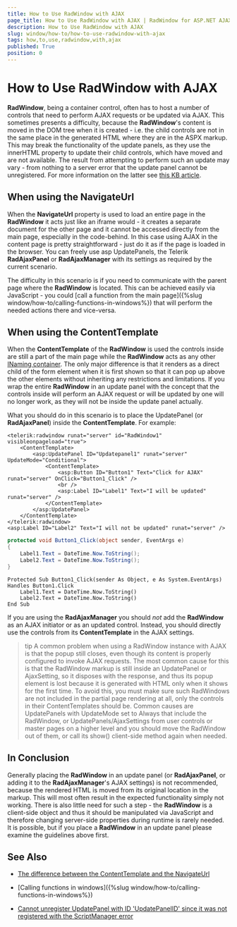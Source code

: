 ```yaml
---
title: How to Use RadWindow with AJAX
page_title: How to Use RadWindow with AJAX | RadWindow for ASP.NET AJAX Documentation
description: How to Use RadWindow with AJAX
slug: window/how-to/how-to-use-radwindow-with-ajax
tags: how,to,use,radwindow,with,ajax
published: True
position: 0
---
```


# How to Use RadWindow with AJAX

**RadWindow**, being a container control, often has to host a number of controls that need to perform AJAX requests or be updated via AJAX. This sometimes presents a difficulty, because the **RadWindow**'s content is moved in the DOM tree when it is created - i.e. the child controls are not in the same place in the generated HTML where they are in the ASPX markup. This may break the functionality of the update panels, as they use the innerHTML property to update their child controls, which have moved and are not available. The result from attempting to perform such an update may vary - from nothing to a server error that the update panel cannot be unregistered. For more information on the latter see [this KB article](https://www.telerik.com/support/kb/aspnet-ajax/window/cannot-unregister-updatepanel-with-id-updatepanelid-since-it-was-not-registered-with-the-scriptmanager.aspx).

## When using the NavigateUrl

When the **NavigateUrl** property is used to load an entire page in the **RadWindow** it acts just like an iframe would - it creates a separate document for the other page and it cannot be accessed directly from the main page, especially in the code-behind. In this case using AJAX in the content page is pretty straightforward - just do it as if the page is loaded in the browser. You can freely use asp UpdatePanels, the Telerik **RadAjaxPanel** or **RadAjaxManager** with its settings as required by the current scenario.

The difficulty in this scenario is if you need to communicate with the parent page where the **RadWindow** is located. This can be achieved easily via JavaScript - you could [call a function from the main page]({%slug window/how-to/calling-functions-in-windows%}) that will perform the needed actions there and vice-versa.

## When using the ContentTemplate

When the **ContentTemplatе** of the **RadWindow** is used the controls inside are still a part of the main page while the **RadWindow** acts as any other [INaming container](https://msdn.microsoft.com/en-us/library/system.web.ui.inamingcontainer.aspx). The only major difference is that it renders as a direct child of the form element when it is first shown so that it can pop up above the other elements without inheriting any restrictions and limitations. If you wrap the entire **RadWindow** in an update panel with the concept that the controls inside will perform an AJAX request or will be updated by one will no longer work, as they will not be inside the update panel actually.

What you should do in this scenario is to place the UpdatePanel (or **RadAjaxPanel**) inside the **ContentTemplate**. For example:

````ASP.NET
<telerik:radwindow runat="server" id="RadWindow1" visibleonpageload="true">
	<ContentTemplate>
		<asp:UpdatePanel ID="Updatepanel1" runat="server" UpdateMode="Conditional">
			<ContentTemplate>
				<asp:Button ID="Button1" Text="Click for AJAX" runat="server" OnClick="Button1_Click" />
				<br />
				<asp:Label ID="Label1" Text="I will be updated" runat="server" />
			</ContentTemplate>
		</asp:UpdatePanel>
	</ContentTemplate>
</telerik:radwindow>
<asp:Label ID="Label2" Text="I will not be updated" runat="server" />
````

````C#
protected void Button1_Click(object sender, EventArgs e)
{
	Label1.Text = DateTime.Now.ToString();
	Label2.Text = DateTime.Now.ToString();
}
````
````VB
Protected Sub Button1_Click(sender As Object, e As System.EventArgs) Handles Button1.Click
	Label1.Text = DateTime.Now.ToString()
	Label2.Text = DateTime.Now.ToString()
End Sub
````

If you are using the **RadAjaxManager** you should *not* add the **RadWindow** as an AJAX initiator or as an updated control. Instead, you should directly use the controls from its **ContentTemplate** in the AJAX settings.

>tip A common problem when using a RadWindow instance with AJAX is that the popup still closes, even though its content is properly configured to invoke AJAX requests. The most common cause for this is that the RadWindow markup is still inside an UpdatePanel or AjaxSetting, so it disposes with the response, and thus its popup element is lost because it is generated with HTML only when it shows for the first time.
>To avoid this, you must make sure such RadWindows are not included in the partial page rendering at all, only the controls in their ContentTemplates should be.	Common causes are UpdatePanels with UpdateMode set to Always that include the RadWindow, or UpdatePanels/AjaxSettings from user controls or master pages on a higher level	and you should move the RadWindow out of them, or call its show() client-side method again when needed.

## In Conclusion

Generally placing the **RadWindow** in an update panel (or **RadAjaxPanel**, or adding it to the **RadAjaxManager**'s AJAX settings) is not recommended, because the rendered HTML is moved from its original location in the markup. This will most often result in the expected functionality simply not working. There is also little need for such a step - the **RadWindow** is a client-side object and thus it should be manipulated via JavaScript and therefore changing server-side properties during runtime is rarely needed. It is possible, but if you place a **RadWindow** in an update panel please examine the guidelines above first.

## See Also

 * [The difference between the ContentTemplate and the NavigateUrl](https://demos.telerik.com/aspnet-ajax/window/examples/contenttemplatevsnavigateurl/defaultcs.aspx)

 * [Calling functions in windows]({%slug window/how-to/calling-functions-in-windows%})

 * [Cannot unregister UpdatePanel with ID 'UpdatePanelID' since it was not registered with the ScriptManager error](https://www.telerik.com/support/kb/aspnet-ajax/window/cannot-unregister-updatepanel-with-id-updatepanelid-since-it-was-not-registered-with-the-scriptmanager.aspx)

